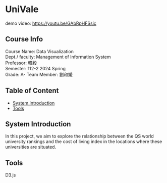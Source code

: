 # UniVale
demo video: https://youtu.be/GAbRpHFSsic

## Course Info

Course Name: Data Visualization  
Dept./ faculty: Management of Information System  
Professor: 韓毅  
Semester: 112-2 2024 Spring  
Grade: A- 
Team Member: 劉和媛

## Table of Content

- [System Introduction](#system-introduction)
- [Tools](#tools)

## System Introduction
In this project, we aim to explore the relationship between the QS world university rankings and the cost of living index in the locations where these universities are situated. 

## Tools
D3.js
